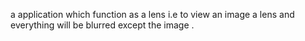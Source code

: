 a application which function as a lens i.e to view an image a lens and everything will be blurred except the image .
